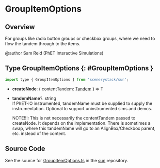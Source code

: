 # GroupItemOptions

## Overview

For groups like radio button groups or checkbox groups, where we need to flow the tandem through to the items.

@author Sam Reid (PhET Interactive Simulations)

## Type GroupItemOptions {: #GroupItemOptions }


```js
import type { GroupItemOptions } from 'scenerystack/sun';
```


- **createNode**: ( contentTandem: [Tandem](../tandem/Tandem.md) ) =&gt; T
- **tandemName**?: <span style="color: hsla(calc(var(--md-hue) + 180deg),80%,40%,1);">string</span>
<br>  If PhET-iO instrumented, tandemName must be supplied to supply the instrumentation. Optional to support
  uninstrumented sims and demos.
  
  NOTE!!!: This is not necessarily the contentTandem passed to createNode. It depends on the implementation.
  There is sometimes a swap, where this tandemName will go to an AlignBox/Checkbox parent, etc. instead of the content.




## Source Code

See the source for [GroupItemOptions.ts](https://github.com/phetsims/sun/blob/main/js/GroupItemOptions.ts) in the [sun](https://github.com/phetsims/sun) repository.
